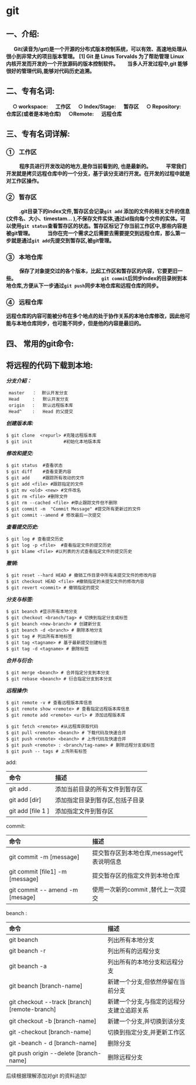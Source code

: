 # git

## 一、介绍:

   **Git\(读音为/gɪt\)是一个开源的分布式版本控制系统，可以有效、高速地处理从很小到非常大的项目版本管理。** **\[1\] Git 是 Linus Torvalds 为了帮助管理 Linux 内核开发而开发的一个开放源码的版本控制软件。    当多人开发过程中,git 能够很好的管理代码,能够对代码历史追溯。**

## 二、专有名词:

   **○ workspace:    工作区    ○ Index/Stage:    暂存区    ○ Repository:    仓库区\(或者是本地仓库\)    ○Remote:    远程仓库**

## 三、专有名词详解:

### ①  工作区

      **程序员进行开发改动的地方,是你当前看到的, 也是最新的。**       **平常我们开发就是拷贝远程仓库中的一个分支，基于该分支进行开发。在开发的过程中就是对工作区操作。**

### ②  暂存区

      **.git目录下的index文件,暂存区会记录`git add` 添加的文件的相关文件的信息\(文件名、大小、timestam... \),不保存文件实体,通过id指向每个文件的实体。可以使用`git status`查看暂存区的状态。暂存区标记了你当前工作区中,那些内容是被git管理。**       **当你在完一个需求之后需要去需要提交到远程仓库，那么第一步就是通过`git add`先提交到暂存区,被git管理。**

### ③  本地仓库

      **保存了对象提交过的各个版本，比起工作区和暂存区的内容，它要更旧一些。                                     `git commit`后同步index的目录树到本地仓库,方便从下一步通过`git push`同步本地仓库和远程仓库的同步。**

### ④  远程仓库

**远程仓库的内容可能被分布在多个地点的处于协作关系的本地仓库修改，因此他可能与本地仓库同步，也可能不同步，但是他的内容是最旧的。**

## 四、 常用的git命令:

## 将远程的代码下载到本地:

_**分支介紹：**_

```text
 master   ：  默认开发分支
 Head     :   默认开发分支
 origin   :   默认远程版本库
 Head^    :   Head 的父提交
```

_**创建版本库:**_

```text
$ git clone  <repurl> #克隆远程版本库
$ git init            #初始化本地版本库
```

_**修改和提交:**_

```text
$ git status  #查看状态
$ git diff    #查看变更内容
$ git add     #跟踪所有改动的文件
$ git add <file> #跟踪指定的文件
$ git mv <old> <new> #文件改名
$ git rm <file> #删除文件
$ git rm --cached <file> #停止跟踪文件但不删除
$ git commit -m  "Commit Message" #提交所有更新过的文件
$ git commit --amend # 修改最后一次提交
```

_**查看提交历史:**_

```text
$ git log # 查看提交历史
$ git log -p <file>  #查看指定文件的提交历史
$ git blame <file> #以列表的方式查看指定文件的提交历史
```

_**撤销:**_

```text
$ git reset --hard HEAD # 撤销工作目录中所有未提交文件的修改内容
$ git checkout HEAD <file> #撤销指定的未提交文件的修改内容
$ git revert <commit> # 撤销指定的提交
```

_**分支与标签:**_

```text
$ git beanch #显示所有本地分支
$ git checkout <branch/tag> # 切换到指定分支或标签
$ git beanch <new-branch> # 创建新分支
$ git beanch -d <branch> # 删除本地分支
$ git tag # 列出所有本地标签
$ git tag <tagname> # 基于最新提交创建标签
$ git tag -d <tagname> # 删除标签
```

_**合并与衍合:**_

```text
$ git merge <beanch> # 合并指定分支到本分支
$ git rebase <beanch> # 衍合指定分支到本分支
```

_**远程操作:**_

```text
$ git remote -v # 查看远程版本库信息
$ git remote show <remote> # 查看指定远程版本库信息
$ git remote add <remote> <url> # 添加远程版本库

$ git fetch <remote> #从远程库获取代码
$ git pull <remote> <beanch> # 下载代码及快速合并
$ git push <remote> <beanch> # 上传代码及快速合并
$ git push <remote> : <branch/tag-name> # 删除远程分支或标签
$ git push -- tags # 上传所有标签
```

add:

| 命令 | 描述 |
| :--- | :--- |
| git add . | 添加当前目录的所有文件到暂存区 |
| git add \[dir\] | 添加指定目录到暂存区,包括子目录 |
| git add \[file 1 \] | 添加指定文件到暂存区 |

commit:

| 命令 | 描述 |
| :--- | :--- |
| git commit -m \[message\] | 提交暂存区到本地仓库,message代表说明信息 |
| git commit \[file1\] -m \[message\] | 提交暂存区的指定文件到本地仓库 |
| git commit  -- amend -m \[mesage\] | 使用一次新的commit ,替代上一次提交 |

beanch :

| 命令 | 描述 |
| :--- | :--- |
| git beanch | 列出所有本地分支 |
| git beanch -r | 列出所有的远程分支 |
| git beanch -a | 列出所有的本地分支和远程分支 |
| git beanch \[branch-name\] | 新建一个分支,但依然停留在当前分支 |
| git checkout --track \[branch\]\[remote-branch\] | 新建一个分支,与指定的远程分支建立追踪关系 |
| git checkout -b  \[branch-name\] | 新建一个分支,并切换到该分支 |
| git -checkout   \[branch-name\] | 切换到指定分支,并更新工作区 |
| git -beanch  - d \[branch-name\] | 删除分支 |
| git push origin --delete  \[branch-name\] | 删除远程分支 |

后续根据理解添加对git 的资料追加!

